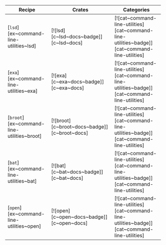 | Recipe | Crates | Categories |
|--------|--------|------------|
| [`lsd`][ex~command-line-utilities~lsd] | [![lsd][c~lsd~docs~badge]][c~lsd~docs] | [![cat~command-line-utilities][cat~command-line-utilities~badge]][cat~command-line-utilities] |
| [`exa`][ex~command-line-utilities~exa] | [![exa][c~exa~docs~badge]][c~exa~docs] | [![cat~command-line-utilities][cat~command-line-utilities~badge]][cat~command-line-utilities] |
| [`broot`][ex~command-line-utilities~broot] | [![broot][c~broot~docs~badge]][c~broot~docs] | [![cat~command-line-utilities][cat~command-line-utilities~badge]][cat~command-line-utilities] |
| [`bat`][ex~command-line-utilities~bat] | [![bat][c~bat~docs~badge]][c~bat~docs] | [![cat~command-line-utilities][cat~command-line-utilities~badge]][cat~command-line-utilities] |
| [`open`][ex~command-line-utilities~open] | [![open][c~open~docs~badge]][c~open~docs] | [![cat~command-line-utilities][cat~command-line-utilities~badge]][cat~command-line-utilities] |
